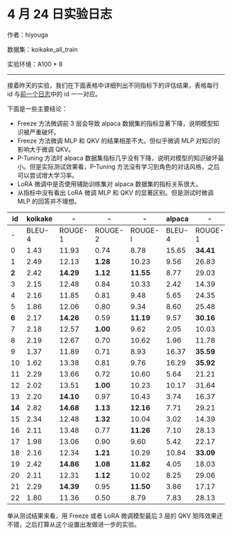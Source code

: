 # 4 月 24 日实验日志

作者：hiyouga

数据集：koikake_all_train

实验环境：A100 * 8

---

接着昨天的实验，我们在下面表格中详细列出不同指标下的评估结果，表格每行 id 与[前一个日志](230423.md)中的 id 一一对应。

下面是一些主要结论：

- Freeze 方法微调前 3 层会导致 alpaca 数据集的指标显著下降，说明模型知识被严重破坏。
- Freeze 方法微调 MLP 和 QKV 的结果相差不大。但似乎微调 MLP 对知识的影响大于微调 QKV。
- P-Tuning 方法时 alpaca 数据集指标几乎没有下降，说明对模型的知识破坏最小。但是实际测试效果看，P-Tuning 方法没有学习到角色的对话风格，之后可以尝试增大学习率。
- LoRA 微调中是否使用辅助训练集对 alpaca 数据集的指标关系很大。
- 从指标中没有看出 LoRA 微调 MLP 和 QKV 的显著区别。但是测试时微调 MLP 的回答并不理想。

| id | koikake | - | - | - | alpaca | - | - | - |
| -- | ------- | - | - | - | ------ | - | - | - |
| - | BLEU-4 | ROUGE-1 | ROUGE-2 | ROUGE-l | BLEU-4 | ROUGE-1 | ROUGE-2 | ROUGE-l |
| 0 | 1.43 | 11.93 | 0.74 | 8.78 | 15.65 | **34.41** | 15.67 | 26.20 |
| 1 | 2.49 | 12.13 | **1.28** | 10.23 | 9.56 | 26.83 | 9.58 | 19.07 |
| **2** | 2.42 | **14.29** | **1.12** | **11.55** | 8.77 | 29.03 | 10.63 | 21.44 |
| 3 | 2.15 | 12.48 | 0.84 | 10.33 | 2.42 | 14.39 | 3.74 | 10.88 |
| 4 | 2.16 | 11.85 | 0.81 | 9.48 | 5.65 | 24.35 | 8.20 | 18.05 |
| 5 | 1.86 | 12.06 | 0.80 | 9.34 | 8.60 | 25.48 | 8.78 | 18.80 |
| **6** | 2.17 | **14.26** | 0.59 | **11.19** | 9.57 | **30.16** | 11.79 | 22.62 |
| 7 | 2.18 | 12.57 | **1.00** | 9.62 | 2.05 | 10.03 | 2.62 | 8.31 |
| 8 | 2.19 | 12.67 | 0.70 | 10.62 | 1.96 | 11.78 | 3.45 | 8.89 |
| 9 | 1.37 | 11.89 | 0.71 | 8.93 | 16.37 | **35.59** | 15.95 | 27.06 |
| 10 | 1.62 | 13.38 | 0.81 | 9.76 | 16.29 | **35.92** | 15.96 | 27.32 |
| 11 | 2.29 | 13.66 | 0.72 | 10.60 | 5.64 | 21.21 | 7.68 | 14.95 |
| 12 | 2.02 | 13.51 | **1.00** | 10.23 | 10.17 | 31.64 | 11.80 | 23.13 |
| 13 | 2.20 | **14.10** | 0.97 | 10.43 | 3.74 | 16.37 | 5.83 | 12.64 |
| **14** | 2.82 | **14.68** | **1.13** | **12.16** | 7.71 | 29.21 | 11.20 | 22.01 |
| 15 | 2.34 | 12.48 | **1.32** | 10.04 | 3.02 | 14.39 | 4.54 | 10.55 |
| 16 | 2.11 | 13.48 | 0.77 | **11.26** | 7.10 | 28.13 | 11.21 | 21.57 |
| 17 | 1.98 | 13.06 | 0.90 | 9.60 | 5.42 | 22.17 | 7.69 | 16.35 |
| 18 | 2.16 | 12.34 | **1.21** | 10.29 | 10.84 | **33.09** | 13.73 | 24.77 |
| 19 | 2.42 | **14.86** | **1.08** | **11.82** | 4.05 | 18.03 | 6.33 | 13.90 |
| 20 | 2.11 | 12.31 | **1.12** | 10.02 | 8.25 | 29.06 | 10.77 | 21.59 |
| 21 | 2.29 | **14.39** | 0.95 | **11.50** | 3.86 | 17.17 | 4.85 | 12.77 |
| 22 | 1.80 | 11.36 | 0.50 | 8.79 | 7.83 | 28.13 | 11.44 | 21.09 |

单从测试结果来看，用 Freeze 或者 LoRA 微调模型最后 3 层的 QKV 矩阵效果还不错，之后打算从这个设置出发做进一步的实验。

